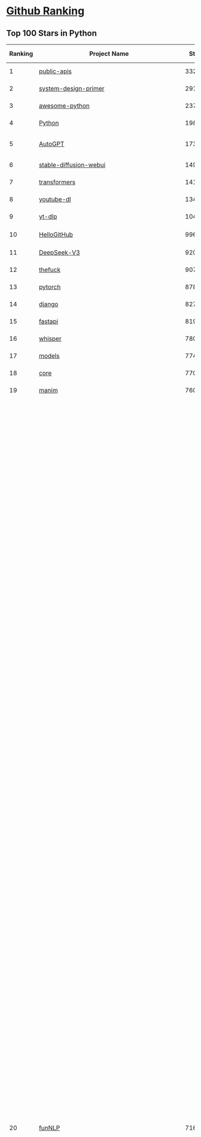 [Github Ranking](../README.md)
==========

## Top 100 Stars in Python

| Ranking | Project Name | Stars | Forks | Language | Open Issues | Description | Last Commit |
| ------- | ------------ | ----- | ----- | -------- | ----------- | ----------- | ----------- |
| 1 | [public-apis](https://github.com/public-apis/public-apis) | 332400 | 35120 | Python | 57 | A collective list of free APIs | 2024-10-31T19:50:02Z |
| 2 | [system-design-primer](https://github.com/donnemartin/system-design-primer) | 291807 | 48482 | Python | 236 | Learn how to design large-scale systems. Prep for the system design interview.  Includes Anki flashcards. | 2024-12-02T01:10:39Z |
| 3 | [awesome-python](https://github.com/vinta/awesome-python) | 237024 | 25399 | Python | 0 | An opinionated list of awesome Python frameworks, libraries, software and resources. | 2024-08-11T17:10:18Z |
| 4 | [Python](https://github.com/TheAlgorithms/Python) | 198370 | 46399 | Python | 63 | All Algorithms implemented in Python | 2025-03-11T14:29:13Z |
| 5 | [AutoGPT](https://github.com/Significant-Gravitas/AutoGPT) | 173341 | 45322 | Python | 183 | AutoGPT is the vision of accessible AI for everyone, to use and to build on. Our mission is to provide the tools, so that you can focus on what matters. | 2025-03-14T03:28:03Z |
| 6 | [stable-diffusion-webui](https://github.com/AUTOMATIC1111/stable-diffusion-webui) | 149366 | 27890 | Python | 2310 | Stable Diffusion web UI | 2025-03-04T16:11:29Z |
| 7 | [transformers](https://github.com/huggingface/transformers) | 141173 | 28277 | Python | 1026 | 🤗 Transformers: State-of-the-art Machine Learning for Pytorch, TensorFlow, and JAX. | 2025-03-13T20:59:14Z |
| 8 | [youtube-dl](https://github.com/ytdl-org/youtube-dl) | 134642 | 10240 | Python | 3689 | Command-line program to download videos from YouTube.com and other video sites | 2025-03-11T02:00:24Z |
| 9 | [yt-dlp](https://github.com/yt-dlp/yt-dlp) | 104002 | 8156 | Python | 1530 | A feature-rich command-line audio/video downloader | 2025-03-13T04:37:33Z |
| 10 | [HelloGitHub](https://github.com/521xueweihan/HelloGitHub) | 99652 | 9835 | Python | 197 | :octocat: 分享 GitHub 上有趣、入门级的开源项目。Share interesting, entry-level open source projects on GitHub. | 2025-03-10T10:04:23Z |
| 11 | [DeepSeek-V3](https://github.com/deepseek-ai/DeepSeek-V3) | 92060 | 14924 | Python | 102 | None | 2025-02-24T03:50:20Z |
| 12 | [thefuck](https://github.com/nvbn/thefuck) | 90758 | 3644 | Python | 277 | Magnificent app which corrects your previous console command. | 2024-07-19T14:56:13Z |
| 13 | [pytorch](https://github.com/pytorch/pytorch) | 87871 | 23583 | Python | 14656 | Tensors and Dynamic neural networks in Python with strong GPU acceleration | 2025-03-14T04:01:03Z |
| 14 | [django](https://github.com/django/django) | 82702 | 32363 | Python | 0 | The Web framework for perfectionists with deadlines. | 2025-03-13T18:24:11Z |
| 15 | [fastapi](https://github.com/fastapi/fastapi) | 81982 | 7081 | Python | 53 | FastAPI framework, high performance, easy to learn, fast to code, ready for production | 2025-03-10T17:28:24Z |
| 16 | [whisper](https://github.com/openai/whisper) | 78052 | 9349 | Python | 0 | Robust Speech Recognition via Large-Scale Weak Supervision | 2025-01-04T20:56:17Z |
| 17 | [models](https://github.com/tensorflow/models) | 77443 | 45664 | Python | 1063 | Models and examples built with TensorFlow | 2025-03-12T23:54:00Z |
| 18 | [core](https://github.com/home-assistant/core) | 77092 | 32864 | Python | 2799 | :house_with_garden: Open source home automation that puts local control and privacy first. | 2025-03-14T00:49:39Z |
| 19 | [manim](https://github.com/3b1b/manim) | 76027 | 6604 | Python | 439 | Animation engine for explanatory math videos | 2025-02-26T15:52:59Z |
| 20 | [funNLP](https://github.com/fighting41love/funNLP) | 71617 | 14738 | Python | 30 | 中英文敏感词、语言检测、中外手机/电话归属地/运营商查询、名字推断性别、手机号抽取、身份证抽取、邮箱抽取、中日文人名库、中文缩写库、拆字词典、词汇情感值、停用词、反动词表、暴恐词表、繁简体转换、英文模拟中文发音、汪峰歌词生成器、职业名称词库、同义词库、反义词库、否定词库、汽车品牌词库、汽车零件词库、连续英文切割、各种中文词向量、公司名字大全、古诗词库、IT词库、财经词库、成语词库、地名词库、历史名人词库、诗词词库、医学词库、饮食词库、法律词库、汽车词库、动物词库、中文聊天语料、中文谣言数据、百度中文问答数据集、句子相似度匹配算法集合、bert资源、文本生成&摘要相关工具、cocoNLP信息抽取工具、国内电话号码正则匹配、清华大学XLORE:中英文跨语言百科知识图谱、清华大学人工智能技术系列报告、自然语言生成、NLU太难了系列、自动对联数据及机器人、用户名黑名单列表、罪名法务名词及分类模型、微信公众号语料、cs224n深度学习自然语言处理课程、中文手写汉字识别、中文自然语言处理 语料/数据集、变量命名神器、分词语料库+代码、任务型对话英文数据集、ASR 语音数据集 + 基于深度学习的中文语音识别系统、笑声检测器、Microsoft多语言数字/单位/如日期时间识别包、中华新华字典数据库及api(包括常用歇后语、成语、词语和汉字)、文档图谱自动生成、SpaCy 中文模型、Common Voice语音识别数据集新版、神经网络关系抽取、基于bert的命名实体识别、关键词(Keyphrase)抽取包pke、基于医疗领域知识图谱的问答系统、基于依存句法与语义角色标注的事件三元组抽取、依存句法分析4万句高质量标注数据、cnocr：用来做中文OCR的Python3包、中文人物关系知识图谱项目、中文nlp竞赛项目及代码汇总、中文字符数据、speech-aligner: 从“人声语音”及其“语言文本”产生音素级别时间对齐标注的工具、AmpliGraph: 知识图谱表示学习(Python)库：知识图谱概念链接预测、Scattertext 文本可视化(python)、语言/知识表示工具：BERT & ERNIE、中文对比英文自然语言处理NLP的区别综述、Synonyms中文近义词工具包、HarvestText领域自适应文本挖掘工具（新词发现-情感分析-实体链接等）、word2word：(Python)方便易用的多语言词-词对集：62种语言/3,564个多语言对、语音识别语料生成工具：从具有音频/字幕的在线视频创建自动语音识别(ASR)语料库、构建医疗实体识别的模型（包含词典和语料标注）、单文档非监督的关键词抽取、Kashgari中使用gpt-2语言模型、开源的金融投资数据提取工具、文本自动摘要库TextTeaser: 仅支持英文、人民日报语料处理工具集、一些关于自然语言的基本模型、基于14W歌曲知识库的问答尝试--功能包括歌词接龙and已知歌词找歌曲以及歌曲歌手歌词三角关系的问答、基于Siamese bilstm模型的相似句子判定模型并提供训练数据集和测试数据集、用Transformer编解码模型实现的根据Hacker News文章标题自动生成评论、用BERT进行序列标记和文本分类的模板代码、LitBank：NLP数据集——支持自然语言处理和计算人文学科任务的100部带标记英文小说语料、百度开源的基准信息抽取系统、虚假新闻数据集、Facebook: LAMA语言模型分析，提供Transformer-XL/BERT/ELMo/GPT预训练语言模型的统一访问接口、CommonsenseQA：面向常识的英文QA挑战、中文知识图谱资料、数据及工具、各大公司内部里大牛分享的技术文档 PDF 或者 PPT、自然语言生成SQL语句（英文）、中文NLP数据增强（EDA）工具、英文NLP数据增强工具 、基于医药知识图谱的智能问答系统、京东商品知识图谱、基于mongodb存储的军事领域知识图谱问答项目、基于远监督的中文关系抽取、语音情感分析、中文ULMFiT-情感分析-文本分类-语料及模型、一个拍照做题程序、世界各国大规模人名库、一个利用有趣中文语料库 qingyun 训练出来的中文聊天机器人、中文聊天机器人seqGAN、省市区镇行政区划数据带拼音标注、教育行业新闻语料库包含自动文摘功能、开放了对话机器人-知识图谱-语义理解-自然语言处理工具及数据、中文知识图谱：基于百度百科中文页面-抽取三元组信息-构建中文知识图谱、masr: 中文语音识别-提供预训练模型-高识别率、Python音频数据增广库、中文全词覆盖BERT及两份阅读理解数据、ConvLab：开源多域端到端对话系统平台、中文自然语言处理数据集、基于最新版本rasa搭建的对话系统、基于TensorFlow和BERT的管道式实体及关系抽取、一个小型的证券知识图谱/知识库、复盘所有NLP比赛的TOP方案、OpenCLaP：多领域开源中文预训练语言模型仓库、UER：基于不同语料+编码器+目标任务的中文预训练模型仓库、中文自然语言处理向量合集、基于金融-司法领域(兼有闲聊性质)的聊天机器人、g2pC：基于上下文的汉语读音自动标记模块、Zincbase 知识图谱构建工具包、诗歌质量评价/细粒度情感诗歌语料库、快速转化「中文数字」和「阿拉伯数字」、百度知道问答语料库、基于知识图谱的问答系统、jieba_fast 加速版的jieba、正则表达式教程、中文阅读理解数据集、基于BERT等最新语言模型的抽取式摘要提取、Python利用深度学习进行文本摘要的综合指南、知识图谱深度学习相关资料整理、维基大规模平行文本语料、StanfordNLP 0.2.0：纯Python版自然语言处理包、NeuralNLP-NeuralClassifier：腾讯开源深度学习文本分类工具、端到端的封闭域对话系统、中文命名实体识别：NeuroNER vs. BertNER、新闻事件线索抽取、2019年百度的三元组抽取比赛：“科学空间队”源码、基于依存句法的开放域文本知识三元组抽取和知识库构建、中文的GPT2训练代码、ML-NLP - 机器学习(Machine Learning)NLP面试中常考到的知识点和代码实现、nlp4han:中文自然语言处理工具集(断句/分词/词性标注/组块/句法分析/语义分析/NER/N元语法/HMM/代词消解/情感分析/拼写检查、XLM：Facebook的跨语言预训练语言模型、用基于BERT的微调和特征提取方法来进行知识图谱百度百科人物词条属性抽取、中文自然语言处理相关的开放任务-数据集-当前最佳结果、CoupletAI - 基于CNN+Bi-LSTM+Attention 的自动对对联系统、抽象知识图谱、MiningZhiDaoQACorpus - 580万百度知道问答数据挖掘项目、brat rapid annotation tool: 序列标注工具、大规模中文知识图谱数据：1.4亿实体、数据增强在机器翻译及其他nlp任务中的应用及效果、allennlp阅读理解:支持多种数据和模型、PDF表格数据提取工具 、 Graphbrain：AI开源软件库和科研工具，目的是促进自动意义提取和文本理解以及知识的探索和推断、简历自动筛选系统、基于命名实体识别的简历自动摘要、中文语言理解测评基准，包括代表性的数据集&基准模型&语料库&排行榜、树洞 OCR 文字识别 、从包含表格的扫描图片中识别表格和文字、语声迁移、Python口语自然语言处理工具集(英文)、 similarity：相似度计算工具包，java编写、海量中文预训练ALBERT模型 、Transformers 2.0 、基于大规模音频数据集Audioset的音频增强 、Poplar：网页版自然语言标注工具、图片文字去除，可用于漫画翻译 、186种语言的数字叫法库、Amazon发布基于知识的人-人开放领域对话数据集 、中文文本纠错模块代码、繁简体转换 、 Python实现的多种文本可读性评价指标、类似于人名/地名/组织机构名的命名体识别数据集 、东南大学《知识图谱》研究生课程(资料)、. 英文拼写检查库 、 wwsearch是企业微信后台自研的全文检索引擎、CHAMELEON：深度学习新闻推荐系统元架构 、 8篇论文梳理BERT相关模型进展与反思、DocSearch：免费文档搜索引擎、 LIDA：轻量交互式对话标注工具 、aili - the fastest in-memory index in the East 东半球最快并发索引 、知识图谱车音工作项目、自然语言生成资源大全 、中日韩分词库mecab的Python接口库、中文文本摘要/关键词提取、汉字字符特征提取器 (featurizer)，提取汉字的特征（发音特征、字形特征）用做深度学习的特征、中文生成任务基准测评 、中文缩写数据集、中文任务基准测评 - 代表性的数据集-基准(预训练)模型-语料库-baseline-工具包-排行榜、PySS3：面向可解释AI的SS3文本分类器机器可视化工具 、中文NLP数据集列表、COPE - 格律诗编辑程序、doccano：基于网页的开源协同多语言文本标注工具 、PreNLP：自然语言预处理库、简单的简历解析器，用来从简历中提取关键信息、用于中文闲聊的GPT2模型：GPT2-chitchat、基于检索聊天机器人多轮响应选择相关资源列表(Leaderboards、Datasets、Papers)、(Colab)抽象文本摘要实现集锦(教程 、词语拼音数据、高效模糊搜索工具、NLP数据增广资源集、微软对话机器人框架 、 GitHub Typo Corpus：大规模GitHub多语言拼写错误/语法错误数据集、TextCluster：短文本聚类预处理模块 Short text cluster、面向语音识别的中文文本规范化、BLINK：最先进的实体链接库、BertPunc：基于BERT的最先进标点修复模型、Tokenizer：快速、可定制的文本词条化库、中文语言理解测评基准，包括代表性的数据集、基准(预训练)模型、语料库、排行榜、spaCy 医学文本挖掘与信息提取 、 NLP任务示例项目代码集、 python拼写检查库、chatbot-list - 行业内关于智能客服、聊天机器人的应用和架构、算法分享和介绍、语音质量评价指标(MOSNet, BSSEval, STOI, PESQ, SRMR)、 用138GB语料训练的法文RoBERTa预训练语言模型 、BERT-NER-Pytorch：三种不同模式的BERT中文NER实验、无道词典 - 有道词典的命令行版本，支持英汉互查和在线查询、2019年NLP亮点回顾、 Chinese medical dialogue data 中文医疗对话数据集 、最好的汉字数字(中文数字)-阿拉伯数字转换工具、 基于百科知识库的中文词语多词义/义项获取与特定句子词语语义消歧、awesome-nlp-sentiment-analysis - 情感分析、情绪原因识别、评价对象和评价词抽取、LineFlow：面向所有深度学习框架的NLP数据高效加载器、中文医学NLP公开资源整理 、MedQuAD：(英文)医学问答数据集、将自然语言数字串解析转换为整数和浮点数、Transfer Learning in Natural Language Processing (NLP) 、面向语音识别的中文/英文发音辞典、Tokenizers：注重性能与多功能性的最先进分词器、CLUENER 细粒度命名实体识别 Fine Grained Named Entity Recognition、 基于BERT的中文命名实体识别、中文谣言数据库、NLP数据集/基准任务大列表、nlp相关的一些论文及代码, 包括主题模型、词向量(Word Embedding)、命名实体识别(NER)、文本分类(Text Classificatin)、文本生成(Text Generation)、文本相似性(Text Similarity)计算等，涉及到各种与nlp相关的算法，基于keras和tensorflow 、Python文本挖掘/NLP实战示例、 Blackstone：面向非结构化法律文本的spaCy pipeline和NLP模型通过同义词替换实现文本“变脸” 、中文 预训练 ELECTREA 模型: 基于对抗学习 pretrain Chinese Model 、albert-chinese-ner - 用预训练语言模型ALBERT做中文NER 、基于GPT2的特定主题文本生成/文本增广、开源预训练语言模型合集、多语言句向量包、编码、标记和实现：一种可控高效的文本生成方法、 英文脏话大列表 、attnvis：GPT2、BERT等transformer语言模型注意力交互可视化、CoVoST：Facebook发布的多语种语音-文本翻译语料库，包括11种语言(法语、德语、荷兰语、俄语、西班牙语、意大利语、土耳其语、波斯语、瑞典语、蒙古语和中文)的语音、文字转录及英文译文、Jiagu自然语言处理工具 - 以BiLSTM等模型为基础，提供知识图谱关系抽取 中文分词 词性标注 命名实体识别 情感分析 新词发现 关键词 文本摘要 文本聚类等功能、用unet实现对文档表格的自动检测，表格重建、NLP事件提取文献资源列表 、 金融领域自然语言处理研究资源大列表、CLUEDatasetSearch - 中英文NLP数据集：搜索所有中文NLP数据集，附常用英文NLP数据集 、medical_NER - 中文医学知识图谱命名实体识别 、(哈佛)讲因果推理的免费书、知识图谱相关学习资料/数据集/工具资源大列表、Forte：灵活强大的自然语言处理pipeline工具集 、Python字符串相似性算法库、PyLaia：面向手写文档分析的深度学习工具包、TextFooler：针对文本分类/推理的对抗文本生成模块、Haystack：灵活、强大的可扩展问答(QA)框架、中文关键短语抽取工具 | 2024-05-10T07:38:24Z |
| 21 | [ComfyUI](https://github.com/comfyanonymous/ComfyUI) | 70843 | 7655 | Python | 2028 | The most powerful and modular diffusion model GUI, api and backend with a graph/nodes interface. | 2025-03-14T01:59:45Z |
| 22 | [devops-exercises](https://github.com/bregman-arie/devops-exercises) | 70202 | 15661 | Python | 32 | Linux, Jenkins, AWS, SRE, Prometheus, Docker, Python, Ansible, Git, Kubernetes, Terraform, OpenStack, SQL, NoSQL, Azure, GCP, DNS, Elastic, Network, Virtualization. DevOps Interview Questions | 2025-01-25T17:57:43Z |
| 23 | [flask](https://github.com/pallets/flask) | 69057 | 16319 | Python | 5 | The Python micro framework for building web applications. | 2025-01-05T17:10:05Z |
| 24 | [screenshot-to-code](https://github.com/abi/screenshot-to-code) | 69031 | 8493 | Python | 96 | Drop in a screenshot and convert it to clean code (HTML/Tailwind/React/Vue) | 2025-02-25T21:04:08Z |
| 25 | [gpt_academic](https://github.com/binary-husky/gpt_academic) | 67895 | 8320 | Python | 248 | 为GPT/GLM等LLM大语言模型提供实用化交互接口，特别优化论文阅读/润色/写作体验，模块化设计，支持自定义快捷按钮&函数插件，支持Python和C++等项目剖析&自译解功能，PDF/LaTex论文翻译&总结功能，支持并行问询多种LLM模型，支持chatglm3等本地模型。接入通义千问, deepseekcoder, 讯飞星火, 文心一言, llama2, rwkv, claude2, moss等。 | 2025-03-10T15:44:57Z |
| 26 | [awesome-machine-learning](https://github.com/josephmisiti/awesome-machine-learning) | 67211 | 14808 | Python | 0 | A curated list of awesome Machine Learning frameworks, libraries and software. | 2025-02-13T13:51:00Z |
| 27 | [d2l-zh](https://github.com/d2l-ai/d2l-zh) | 67000 | 11391 | Python | 0 | 《动手学深度学习》：面向中文读者、能运行、可讨论。中英文版被70多个国家的500多所大学用于教学。 | 2024-07-30T09:32:19Z |
| 28 | [cpython](https://github.com/python/cpython) | 65746 | 31314 | Python | 7196 | The Python programming language | 2025-03-14T01:59:59Z |
| 29 | [ansible](https://github.com/ansible/ansible) | 64302 | 23991 | Python | 552 | Ansible is a radically simple IT automation platform that makes your applications and systems easier to deploy and maintain. Automate everything from code deployment to network configuration to cloud management, in a language that approaches plain English, using SSH, with no agents to install on remote systems. https://docs.ansible.com. | 2025-03-13T11:24:37Z |
| 30 | [PayloadsAllTheThings](https://github.com/swisskyrepo/PayloadsAllTheThings) | 63862 | 15118 | Python | 0 | A list of useful payloads and bypass for Web Application Security and Pentest/CTF | 2025-03-13T09:50:01Z |
| 31 | [gpt4free](https://github.com/xtekky/gpt4free) | 63801 | 13564 | Python | 15 | The official gpt4free repository \| various collection of powerful language models \| o3 and deepseek r1, gpt-4.5 | 2025-03-13T12:17:22Z |
| 32 | [sherlock](https://github.com/sherlock-project/sherlock) | 62988 | 7264 | Python | 85 | Hunt down social media accounts by username across social networks | 2025-02-17T06:07:27Z |
| 33 | [keras](https://github.com/keras-team/keras) | 62690 | 19542 | Python | 226 | Deep Learning for humans | 2025-03-13T21:42:23Z |
| 34 | [scikit-learn](https://github.com/scikit-learn/scikit-learn) | 61405 | 25676 | Python | 1586 | scikit-learn: machine learning in Python | 2025-03-13T12:56:53Z |
| 35 | [new-pac](https://github.com/Alvin9999/new-pac) | 59362 | 9795 | Python | 424 | 翻墙-科学上网、自由上网、免费科学上网、免费翻墙、fanqiang、油管youtube/视频下载、软件、VPN、一键翻墙浏览器，vps一键搭建翻墙服务器脚本/教程，免费shadowsocks/ss/ssr/v2ray/goflyway账号/节点，翻墙梯子，电脑、手机、iOS、安卓、windows、Mac、Linux、路由器翻墙、科学上网、youtube视频下载、youtube油管镜像/免翻墙网站、美区apple id共享账号、翻墙-科学上网-梯子 | 2025-03-14T04:02:16Z |
| 36 | [annotated_deep_learning_paper_implementations](https://github.com/labmlai/annotated_deep_learning_paper_implementations) | 59183 | 6000 | Python | 31 | 🧑‍🏫 60+ Implementations/tutorials of deep learning papers with side-by-side notes 📝; including transformers (original, xl, switch, feedback, vit, ...), optimizers (adam, adabelief, sophia, ...), gans(cyclegan, stylegan2, ...), 🎮 reinforcement learning (ppo, dqn), capsnet, distillation, ... 🧠 | 2024-08-24T09:18:59Z |
| 37 | [open-interpreter](https://github.com/OpenInterpreter/open-interpreter) | 58741 | 5006 | Python | 213 | A natural language interface for computers | 2025-01-24T13:02:04Z |
| 38 | [localstack](https://github.com/localstack/localstack) | 58025 | 4104 | Python | 272 | 💻 A fully functional local AWS cloud stack. Develop and test your cloud & Serverless apps offline | 2025-03-14T00:37:30Z |
| 39 | [llama](https://github.com/meta-llama/llama) | 57852 | 9714 | Python | 423 | Inference code for Llama models | 2025-01-26T21:42:26Z |
| 40 | [private-gpt](https://github.com/zylon-ai/private-gpt) | 55425 | 7424 | Python | 240 | Interact with your documents using the power of GPT, 100% privately, no data leaks | 2024-11-13T19:30:32Z |
| 41 | [you-get](https://github.com/soimort/you-get) | 55300 | 9735 | Python | 0 | :arrow_double_down: Dumb downloader that scrapes the web | 2025-01-04T02:13:08Z |
| 42 | [scrapy](https://github.com/scrapy/scrapy) | 54525 | 10703 | Python | 435 | Scrapy, a fast high-level web crawling & scraping framework for Python. | 2025-03-13T19:45:30Z |
| 43 | [face_recognition](https://github.com/ageitgey/face_recognition) | 54341 | 13569 | Python | 762 | The world's simplest facial recognition api for Python and the command line | 2024-08-21T06:22:36Z |
| 44 | [Real-Time-Voice-Cloning](https://github.com/CorentinJ/Real-Time-Voice-Cloning) | 53711 | 8905 | Python | 199 | Clone a voice in 5 seconds to generate arbitrary speech in real-time | 2024-08-14T19:54:03Z |
| 45 | [faceswap](https://github.com/deepfakes/faceswap) | 53457 | 13352 | Python | 31 | Deepfakes Software For All | 2025-02-26T17:55:37Z |
| 46 | [gpt-engineer](https://github.com/AntonOsika/gpt-engineer) | 53369 | 6983 | Python | 22 | CLI platform to experiment with codegen. Precursor to: https://lovable.dev | 2024-11-17T22:47:32Z |
| 47 | [yolov5](https://github.com/ultralytics/yolov5) | 52884 | 16765 | Python | 212 | YOLOv5 🚀 in PyTorch > ONNX > CoreML > TFLite | 2025-01-30T16:42:48Z |
| 48 | [openpilot](https://github.com/commaai/openpilot) | 52876 | 9533 | Python | 121 | openpilot is an operating system for robotics. Currently, it upgrades the driver assistance system on 275+ supported cars. | 2025-03-14T03:50:55Z |
| 49 | [requests](https://github.com/psf/requests) | 52604 | 9403 | Python | 189 | A simple, yet elegant, HTTP library. | 2025-02-20T18:43:14Z |
| 50 | [MetaGPT](https://github.com/geekan/MetaGPT) | 52226 | 6173 | Python | 52 | 🌟 The Multi-Agent Framework: First AI Software Company, Towards Natural Language Programming | 2025-03-13T06:22:42Z |
| 51 | [hackingtool](https://github.com/Z4nzu/hackingtool) | 51873 | 5589 | Python | 48 | ALL IN ONE Hacking Tool For Hackers | 2025-03-03T15:17:19Z |
| 52 | [langflow](https://github.com/langflow-ai/langflow) | 51367 | 5651 | Python | 343 | Langflow is a powerful tool for building and deploying AI-powered agents and workflows. | 2025-03-13T23:29:35Z |
| 53 | [rich](https://github.com/Textualize/rich) | 51208 | 1799 | Python | 204 | Rich is a Python library for rich text and beautiful formatting in the terminal. | 2024-12-02T16:01:57Z |
| 54 | [OpenHands](https://github.com/All-Hands-AI/OpenHands) | 50432 | 5535 | Python | 248 | 🙌 OpenHands: Code Less, Make More | 2025-03-14T03:57:09Z |
| 55 | [grok-1](https://github.com/xai-org/grok-1) | 50240 | 8365 | Python | 80 | Grok open release | 2024-08-30T04:17:25Z |
| 56 | [professional-programming](https://github.com/charlax/professional-programming) | 47413 | 3764 | Python | 0 | A collection of learning resources for curious software engineers | 2025-03-08T20:02:34Z |
| 57 | [PaddleOCR](https://github.com/PaddlePaddle/PaddleOCR) | 47316 | 8069 | Python | 37 | Awesome multilingual OCR toolkits based on PaddlePaddle (practical ultra lightweight OCR system, support 80+ languages recognition, provide data annotation and synthesis tools, support training and deployment among server, mobile, embedded and IoT devices) | 2025-03-14T01:45:05Z |
| 58 | [big-list-of-naughty-strings](https://github.com/minimaxir/big-list-of-naughty-strings) | 46997 | 2152 | Python | 69 | The Big List of Naughty Strings is a list of strings which have a high probability of causing issues when used as user-input data. | 2024-04-18T03:26:59Z |
| 59 | [30-Days-Of-Python](https://github.com/Asabeneh/30-Days-Of-Python) | 45063 | 8617 | Python | 50 | 30 days of Python programming challenge is a step-by-step guide to learn the Python programming language in 30 days. This challenge may take more than100 days, follow your own pace.  These videos may help too: https://www.youtube.com/channel/UC7PNRuno1rzYPb1xLa4yktw | 2025-02-11T09:58:01Z |
| 60 | [pandas](https://github.com/pandas-dev/pandas) | 44828 | 18329 | Python | 3620 | Flexible and powerful data analysis / manipulation library for Python, providing labeled data structures similar to R data.frame objects, statistical functions, and much more | 2025-03-13T15:45:05Z |
| 61 | [Deep-Live-Cam](https://github.com/hacksider/Deep-Live-Cam) | 44619 | 6582 | Python | 16 | real time face swap and one-click video deepfake with only a single image | 2025-03-06T06:05:28Z |
| 62 | [LLaMA-Factory](https://github.com/hiyouga/LLaMA-Factory) | 44065 | 5388 | Python | 348 | Unified Efficient Fine-Tuning of 100+ LLMs & VLMs (ACL 2024) | 2025-03-13T15:31:10Z |
| 63 | [Fooocus](https://github.com/lllyasviel/Fooocus) | 43769 | 6616 | Python | 202 | Focus on prompting and generating | 2025-01-24T10:55:35Z |
| 64 | [browser-use](https://github.com/browser-use/browser-use) | 43498 | 4404 | Python | 309 | Make websites accessible for AI agents | 2025-03-11T06:13:25Z |
| 65 | [text-generation-webui](https://github.com/oobabooga/text-generation-webui) | 42873 | 5526 | Python | 209 | A Gradio web UI for Large Language Models with support for multiple inference backends. | 2025-03-13T00:58:05Z |
| 66 | [GPT-SoVITS](https://github.com/RVC-Boss/GPT-SoVITS) | 42279 | 4711 | Python | 734 | 1 min voice data can also be used to train a good TTS model! (few shot voice cloning) | 2025-03-05T10:22:01Z |
| 67 | [autogen](https://github.com/microsoft/autogen) | 41401 | 6159 | Python | 463 | A programming framework for agentic AI 🤖 PyPi: autogen-agentchat Discord: https://aka.ms/autogen-discord Office Hour: https://aka.ms/autogen-officehour | 2025-03-14T03:44:58Z |
| 68 | [vllm](https://github.com/vllm-project/vllm) | 41386 | 6242 | Python | 1432 | A high-throughput and memory-efficient inference and serving engine for LLMs | 2025-03-14T03:46:57Z |
| 69 | [odoo](https://github.com/odoo/odoo) | 41248 | 26786 | Python | 3057 | Odoo. Open Source Apps To Grow Your Business. | 2025-03-14T03:59:47Z |
| 70 | [python-patterns](https://github.com/faif/python-patterns) | 41066 | 6959 | Python | 10 | A collection of design patterns/idioms in Python | 2024-09-05T20:53:59Z |
| 71 | [ChatGLM-6B](https://github.com/THUDM/ChatGLM-6B) | 41027 | 5227 | Python | 556 | ChatGLM-6B: An Open Bilingual Dialogue Language Model \| 开源双语对话语言模型 | 2024-06-27T04:05:25Z |
| 72 | [ColossalAI](https://github.com/hpcaitech/ColossalAI) | 40593 | 4477 | Python | 418 | Making large AI models cheaper, faster and more accessible | 2025-03-13T09:48:21Z |
| 73 | [stablediffusion](https://github.com/Stability-AI/stablediffusion) | 40450 | 5181 | Python | 245 | High-Resolution Image Synthesis with Latent Diffusion Models | 2024-10-10T21:28:57Z |
| 74 | [diagrams](https://github.com/mingrammer/diagrams) | 40398 | 2599 | Python | 305 | :art: Diagram as Code for prototyping cloud system architectures | 2025-03-14T01:37:20Z |
| 75 | [ailearning](https://github.com/apachecn/ailearning) | 40315 | 11517 | Python | 2 | AiLearning：数据分析+机器学习实战+线性代数+PyTorch+NLTK+TF2 | 2024-11-12T16:21:55Z |
| 76 | [sentry](https://github.com/getsentry/sentry) | 40271 | 4281 | Python | 2125 | Developer-first error tracking and performance monitoring | 2025-03-14T03:07:58Z |
| 77 | [nanoGPT](https://github.com/karpathy/nanoGPT) | 40037 | 6579 | Python | 220 | The simplest, fastest repository for training/finetuning medium-sized GPTs. | 2024-12-09T23:53:04Z |
| 78 | [markitdown](https://github.com/microsoft/markitdown) | 40026 | 1866 | Python | 146 | Python tool for converting files and office documents to Markdown. | 2025-03-13T02:19:59Z |
| 79 | [llama_index](https://github.com/run-llama/llama_index) | 39950 | 5696 | Python | 699 | LlamaIndex is the leading framework for building LLM-powered agents over your data. | 2025-03-13T23:38:42Z |
| 80 | [black](https://github.com/psf/black) | 39916 | 2557 | Python | 333 | The uncompromising Python code formatter | 2025-03-06T02:26:01Z |
| 81 | [airflow](https://github.com/apache/airflow) | 39149 | 14792 | Python | 1138 | Apache Airflow - A platform to programmatically author, schedule, and monitor workflows | 2025-03-14T03:13:57Z |
| 82 | [cheat.sh](https://github.com/chubin/cheat.sh) | 39085 | 1808 | Python | 120 | the only cheat sheet you need | 2025-02-01T13:32:00Z |
| 83 | [Deep-Learning-Papers-Reading-Roadmap](https://github.com/floodsung/Deep-Learning-Papers-Reading-Roadmap) | 38838 | 7348 | Python | 50 | Deep Learning papers reading roadmap for anyone who are eager to learn this amazing tech! | 2022-11-27T13:18:32Z |
| 84 | [bert](https://github.com/google-research/bert) | 38826 | 9670 | Python | 791 | TensorFlow code and pre-trained models for BERT | 2024-07-23T23:39:41Z |
| 85 | [TTS](https://github.com/coqui-ai/TTS) | 38405 | 4814 | Python | 13 | 🐸💬 - a deep learning toolkit for Text-to-Speech, battle-tested in research and production | 2024-08-16T12:07:14Z |
| 86 | [mitmproxy](https://github.com/mitmproxy/mitmproxy) | 38325 | 4133 | Python | 325 | An interactive TLS-capable intercepting HTTP proxy for penetration testers and software developers. | 2025-03-13T18:10:33Z |
| 87 | [streamlit](https://github.com/streamlit/streamlit) | 38129 | 3312 | Python | 991 | Streamlit — A faster way to build and share data apps. | 2025-03-14T02:52:44Z |
| 88 | [FastChat](https://github.com/lm-sys/FastChat) | 38100 | 4657 | Python | 803 | An open platform for training, serving, and evaluating large language models. Release repo for Vicuna and Chatbot Arena. | 2025-03-01T06:43:01Z |
| 89 | [WeChatMsg](https://github.com/LC044/WeChatMsg) | 38011 | 3917 | Python | 59 | 提取微信聊天记录，将其导出成HTML、Word、Excel文档永久保存，对聊天记录进行分析生成年度聊天报告，用聊天数据训练专属于个人的AI聊天助手 | 2025-03-11T09:59:23Z |
| 90 | [ultralytics](https://github.com/ultralytics/ultralytics) | 37888 | 7352 | Python | 566 | Ultralytics YOLO11 🚀 | 2025-03-14T01:01:55Z |
| 91 | [quivr](https://github.com/QuivrHQ/quivr) | 37524 | 3635 | Python | 27 | Opiniated RAG for integrating GenAI in your apps 🧠   Focus on your product rather than the RAG. Easy integration in existing products with customisation!  Any LLM: GPT4, Groq, Llama. Any Vectorstore: PGVector, Faiss. Any Files. Anyway you want.  | 2025-03-13T17:09:52Z |
| 92 | [DeepSpeed](https://github.com/deepspeedai/DeepSpeed) | 37381 | 4295 | Python | 1013 | DeepSpeed is a deep learning optimization library that makes distributed training and inference easy, efficient, and effective. | 2025-03-13T23:59:33Z |
| 93 | [Open-Assistant](https://github.com/LAION-AI/Open-Assistant) | 37250 | 3261 | Python | 226 | OpenAssistant is a chat-based assistant that understands tasks, can interact with third-party systems, and retrieve information dynamically to do so. | 2024-08-17T01:55:35Z |
| 94 | [freqtrade](https://github.com/freqtrade/freqtrade) | 37221 | 7325 | Python | 38 | Free, open source crypto trading bot | 2025-03-13T19:44:20Z |
| 95 | [python-cheatsheet](https://github.com/gto76/python-cheatsheet) | 36962 | 6584 | Python | 5 | Comprehensive Python Cheatsheet | 2025-03-09T23:23:51Z |
| 96 | [interview_internal_reference](https://github.com/0voice/interview_internal_reference) | 36833 | 9463 | Python | 28 | 2023年最新总结，阿里，腾讯，百度，美团，头条等技术面试题目，以及答案，专家出题人分析汇总。 | 2024-05-20T12:04:02Z |
| 97 | [gradio](https://github.com/gradio-app/gradio) | 36793 | 2791 | Python | 460 | Build and share delightful machine learning apps, all in Python. 🌟 Star to support our work! | 2025-03-13T22:20:25Z |
| 98 | [OpenBB](https://github.com/OpenBB-finance/OpenBB) | 36751 | 3331 | Python | 37 | Investment Research for Everyone, Everywhere. | 2025-03-14T02:31:32Z |
| 99 | [GFPGAN](https://github.com/TencentARC/GFPGAN) | 36428 | 6041 | Python | 355 | GFPGAN aims at developing Practical Algorithms for Real-world Face Restoration. | 2024-07-26T18:44:02Z |
| 100 | [wtfpython](https://github.com/satwikkansal/wtfpython) | 36072 | 2668 | Python | 64 | What the f*ck Python? 😱 | 2025-03-06T07:35:23Z |

